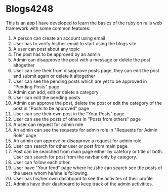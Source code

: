 # Blogs4248

This is an app I have developed to learn the basics of the  ruby on rails web framework with some common features:
1. A person can create an account using email
2. User has to verify his/her email to start using the blogs site
3. A user can post about any topic
4. The post has to be approved by an admin
5. Admin can disapprove the post with a message or delete the post altogether
6. User can see their from disapprove posts page, they can edit the post and submit again or delete it altogether
6. User can see the pending posts which are yet to be approved in "Pending Posts" page
7. Admin can add, edit or delete a category
8. User can edit the pending posts
9. Admin can approve the post, delete the post or edit the category of the post in "Posts to be approved" page
10. User can see their own post in the "Your Posts" page
11. User can see the posts of others in "Posts from others" page
12. A user can request for admin role
13. An admin can see the requests for admin role in "Requests for Admin Role" page
14. An admin can approve or disapprove a request for admin role.
16. User can search for other user or post from main page.
17. Post can be searched from main page either by catefory or title or both. User can search for post from the navbar only by category.
18. User can follow each other.
17. User have "Your feed" page where he./she can search see the posts of the users whom he/she is following.
19. User has his/her own dashboard to see the activites of their profile
20. Admins have their dashboard to keep track of the admin activitites.


